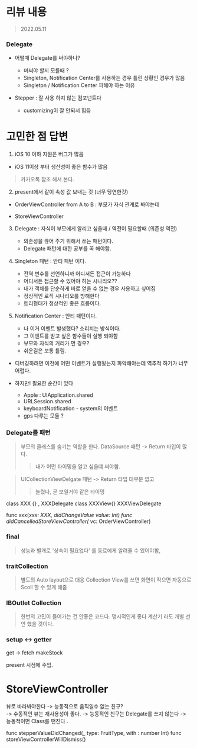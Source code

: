# 리뷰 내용
> 2022.05.11

### Delegate 

- 어떨때 Delegate를 써야하나?
	- 머써야 할지 모를때 ? 
	- Singleton, Notification Center를 사용하는 경우 틀린 상황인 경우가 많음
	- Singleton / Notification Center 피해야 하는 이유

- Stepper : 잘 사용 하지 않는 컴포넌트다
	- customizing이 잘 안되서 힘듬

# 고민한 점 답변

1. iOS 10 이하 지원은 버그가 많음 
- iOS 11이상 부터 생산성이 좋은 함수가 많음

> 카카오톡 참조 해서 본다.

2. present에서 같이 속성 값 보내는 것 (너무 당연한것)
- OrderViewController
	from A to B : 부모가 자식 관계로 봐야는데 
	 
- StoreViewController 

3. Delegate : 자식이 부모에게 알리고 싶을때 / 역전이 필요할때 (의존성 역전) 
	- 의존성을 끊어 주기 위해서 쓰는 패턴이다.
	- Delegate 패턴에 대한 공부를 꼭 해야함. 
	 
4. Singleton 패턴 : 안티 패턴 이다.
	- 전역 변수를 선언하니까 어디서든 접근이 가능하다
	- 어디서든 접근할 수 있어야 하는 시나리오??
	- 내가 객체를 단순하게 바로 얻을 수 없는 경우 사용하고 싶어짐
	- 정상적인 로직 시나리오를 방해한다
	- 트리형태가 정상적인 좋은 흐름이다. 

5. Notification Center : 안티 패턴이다. 
	- 나 이거 이벤트 발생했다? 소리치는 방식이다.
	- 그 이벤트를 받고 싶은 함수들이 실행 되야함
	- 부모와 자식의 거리가 먼 경우? 
	- 쉬운길은 보통 틀림.

- 디버깅하려면 이전에 어떤 이벤트가 실행됬는지 파악해야는데 역추적 하기가 너무 어렵다. 

- 하지만! 필요한 순간이 있다
	- Apple : UIApplication.shared
	- URLSession.shared
	- keyboardNotification - system의 이벤트 
	- gps 다루는 모듈 ? 

### Delegate를 패턴 
> 부모의 클래스를 숨기는 역할을 한다.
> DataSource 패턴  -> Return 타입이 많다. 
>> 내가 어떤 타이밍을 알고 싶을떄 써야함. 

> UICollectionViewDelgate 패턴 -> Return 타입 대부분 없고
> > 눌렸다, 곧 보일거야 같은 타이밍

class XXX {} , XXXDelegate
class XXXView{} XXXViewDelegate

func xxx(_xxx: XXX, didChangeValue value: Int)
func didCancelledStoreViewController(_ vc: OrderViewController)


### final
> 성능과 별개로 '상속이 필요없다' 를 동료에게 알려줄 수 있어야함,


### traitCollection
> 별도의 Auto layout으로 대응
> Collection View를 쓰면 화면이 작으면 자동으로 Scoll 할 수 있게 해줌


### IBOutlet Collection 
> 한번의 고민이 들어가는 건 안좋은 코드다. 
> 명시적인게 좋다 
> 계산기 라도 개별 선언 했을 것이다.


### setup <-> getter
get -> fetch 
makeStock 

present 시점에 주입. 

# StoreViewController
뷰로 바라봐야한다 
-> 능동적으로 움직일수 없는 친구?  
-> 수동적인 뷰는 재사용성이 좋다. 
-> 능동적인 친구는 Delegate를 쓰지 않는다
-> 능동적이면 Class를 떤진다 .

func stepperValueDidChanged(_ type: FruitType, with : number Int) 
func storeViewControllerWillDismiss()









